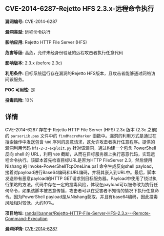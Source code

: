 ## CVE-2014-6287-Rejetto HFS 2.3.x-远程命令执行

**漏洞编号:** CVE-2014-6287

**漏洞类型:** 远程命令执行

**影响应用:** Rejetto HTTP File Server (HFS)

**危害等级:** 高危，允许未经身份验证的远程攻击者执行任意代码

**影响版本:** 2.3.x (before 2.3c)

**利用条件:** 目标系统运行存在漏洞的Rejetto HFS版本，且攻击者能够通过网络访问该服务。

**POC 可用性:** 是

**投毒风险:** 10%

## 详情

CVE-2014-6287 存在于 Rejetto HTTP File Server (HFS) 2.3x 版本 (2.3c 之前) 的 `parserLib.pas` 文件中的 `findMacroMarker` 函数中。漏洞的利用方式是通过在搜索操作中发送包含 `%00` 序列的恶意请求，这允许攻击者执行任意程序。提供的漏洞利用代码 `hfs-2-3-exploit.py` 针对该漏洞，通过构建一个包含 PowerShell 反向 shell 的 URL，利用 `%00` 截断，从而在目标服务器上执行恶意代码，实现远程命令执行。该脚本首先检查目标URL是否为HTTP FileServer 2.3，然后使用 Nishang 的 Invoke-PowerShellTcpOneLine.ps1 命令生成反向shell payload，接着对payload进行Base64编码和URL编码，并将其嵌入到URL中。最后，脚本发送带有恶意payload的HTTP GET请求到目标服务器。Payload中使用了绕过执行策略的方法。代码中存在一定的投毒风险，体现在payload可以被修改为执行任何命令，如果该脚本被恶意传播，攻击者可以在受害者不知情的情况下执行任意命令。因为PowerShell payload是从Nishang获取，并且有base64编码，因此投毒风险相对较低，大约10%。

**项目地址:** [randallbanner/Rejetto-HTTP-File-Server-HFS-2.3.x---Remote-Command-Execution](https://github.com/randallbanner/Rejetto-HTTP-File-Server-HFS-2.3.x---Remote-Command-Execution)

**漏洞详情:** [CVE-2014-6287](https://nvd.nist.gov/vuln/detail/CVE-2014-6287)